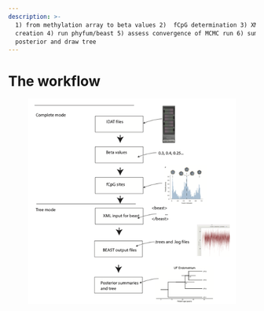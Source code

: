 ```yaml
---
description: >-
  1) from methylation array to beta values 2)  fCpG determination 3) XML
  creation 4) run phyfum/beast 5) assess convergence of MCMC run 6) summarise
  posterior and draw tree
---
```


# The workflow

<figure><img src=".gitbook/assets/graphical-abstract copy (1).png" alt=""><figcaption></figcaption></figure>
